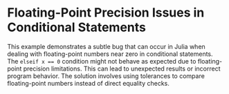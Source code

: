 # Floating-Point Precision Issues in Conditional Statements
This example demonstrates a subtle bug that can occur in Julia when dealing with floating-point numbers near zero in conditional statements.  The `elseif x == 0` condition might not behave as expected due to floating-point precision limitations.  This can lead to unexpected results or incorrect program behavior.  The solution involves using tolerances to compare floating-point numbers instead of direct equality checks.